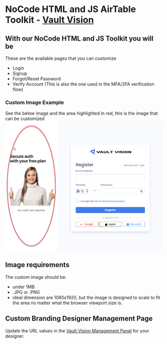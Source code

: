NoCode HTML and JS AirTable Toolkit - [Vault Vision](https://vaultvision.com) 
==================

## With our NoCode HTML and JS Toolkit you will be 

These are the available pages that you can customize
- Login
- Signup
- Forgot/Reset Password
- Verify Account (This is also the one used in the MFA/2FA verification flow)

### Custom Image Example
See the below image and the area highlighted in red, this is the image that can be customized
![Custom Image](branding/custom-image.png)

## Image requirements

The custom image should be:

- under 1MB
- .JPG or .PNG
- ideal dimension are 1080x1920, but the image is designed to scale to fit the area no matter what the browser viewport size is.

## Custom Branding Designer Management Page

Update the URL values in the [Vault Vision Management Panel](https://manage.vaultvision.com/go#branding) for your designer.
